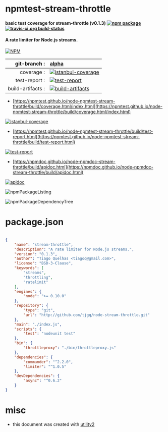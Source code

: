 # npmtest-stream-throttle

#### basic test coverage for  stream-throttle (v0.1.3)  [![npm package](https://img.shields.io/npm/v/npmtest-stream-throttle.svg?style=flat-square)](https://www.npmjs.org/package/npmtest-stream-throttle) [![travis-ci.org build-status](https://api.travis-ci.org/npmtest/node-npmtest-stream-throttle.svg)](https://travis-ci.org/npmtest/node-npmtest-stream-throttle)

#### A rate limiter for Node.js streams.

[![NPM](https://nodei.co/npm/stream-throttle.png?downloads=true&downloadRank=true&stars=true)](https://www.npmjs.com/package/stream-throttle)

| git-branch : | [alpha](https://github.com/npmtest/node-npmtest-stream-throttle/tree/alpha)|
|--:|:--|
| coverage : | [![istanbul-coverage](https://npmtest.github.io/node-npmtest-stream-throttle/build/coverage.badge.svg)](https://npmtest.github.io/node-npmtest-stream-throttle/build/coverage.html/index.html)|
| test-report : | [![test-report](https://npmtest.github.io/node-npmtest-stream-throttle/build/test-report.badge.svg)](https://npmtest.github.io/node-npmtest-stream-throttle/build/test-report.html)|
| build-artifacts : | [![build-artifacts](https://npmtest.github.io/node-npmtest-stream-throttle/glyphicons_144_folder_open.png)](https://github.com/npmtest/node-npmtest-stream-throttle/tree/gh-pages/build)|

- [https://npmtest.github.io/node-npmtest-stream-throttle/build/coverage.html/index.html](https://npmtest.github.io/node-npmtest-stream-throttle/build/coverage.html/index.html)

[![istanbul-coverage](https://npmtest.github.io/node-npmtest-stream-throttle/build/screenCapture.buildCi.browser.%252Ftmp%252Fbuild%252Fcoverage.lib.html.png)](https://npmtest.github.io/node-npmtest-stream-throttle/build/coverage.html/index.html)

- [https://npmtest.github.io/node-npmtest-stream-throttle/build/test-report.html](https://npmtest.github.io/node-npmtest-stream-throttle/build/test-report.html)

[![test-report](https://npmtest.github.io/node-npmtest-stream-throttle/build/screenCapture.buildCi.browser.%252Ftmp%252Fbuild%252Ftest-report.html.png)](https://npmtest.github.io/node-npmtest-stream-throttle/build/test-report.html)

- [https://npmdoc.github.io/node-npmdoc-stream-throttle/build/apidoc.html](https://npmdoc.github.io/node-npmdoc-stream-throttle/build/apidoc.html)

[![apidoc](https://npmdoc.github.io/node-npmdoc-stream-throttle/build/screenCapture.buildCi.browser.%252Ftmp%252Fbuild%252Fapidoc.html.png)](https://npmdoc.github.io/node-npmdoc-stream-throttle/build/apidoc.html)

![npmPackageListing](https://npmtest.github.io/node-npmtest-stream-throttle/build/screenCapture.npmPackageListing.svg)

![npmPackageDependencyTree](https://npmtest.github.io/node-npmtest-stream-throttle/build/screenCapture.npmPackageDependencyTree.svg)



# package.json

```json

{
    "name": "stream-throttle",
    "description": "A rate limiter for Node.js streams.",
    "version": "0.1.3",
    "author": "Tiago Quelhas <tiagoq@gmail.com>",
    "license": "BSD-3-Clause",
    "keywords": [
        "streams",
        "throttling",
        "ratelimit"
    ],
    "engines": {
        "node": ">= 0.10.0"
    },
    "repository": {
        "type": "git",
        "url": "http://github.com/tjgq/node-stream-throttle.git"
    },
    "main": "./index.js",
    "scripts": {
        "test": "nodeunit test"
    },
    "bin": {
        "throttleproxy": "./bin/throttleproxy.js"
    },
    "dependencies": {
        "commander": "^2.2.0",
        "limiter": "^1.0.5"
    },
    "devDependencies": {
        "async": "^0.6.2"
    }
}
```



# misc
- this document was created with [utility2](https://github.com/kaizhu256/node-utility2)

